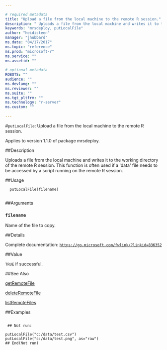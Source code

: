 ```yaml
--- 
 
# required metadata 
title: "Upload a file from the local machine to the remote R session." 
description: " Uploads a file from the local machine and writes it to the working directory of the remote R session. This function is often used if a 'data' file needs to be accessed by a script running on the remote R session. " 
keywords: "mrsdeploy, putLocalFile" 
author: "heidisteen" 
manager: "jhubbard" 
ms.date: "04/17/2017" 
ms.topic: "reference" 
ms.prod: "microsoft-r" 
ms.service: "" 
ms.assetid: "" 
 
# optional metadata 
ROBOTS: "" 
audience: "" 
ms.devlang: "" 
ms.reviewer: "" 
ms.suite: "" 
ms.tgt_pltfrm: "" 
ms.technology: "r-server" 
ms.custom: "" 
 
--- 
```

 
 
 
 
 #`putLocalFile`: Upload a file from the local machine to the remote R session.

 Applies to version 1.1.0 of package mrsdeploy.
 
 ##Description
 
Uploads a file from the local machine and writes it to the working directory of
the remote R session. This function is often used if a 'data' file needs to be accessed
by a script running on the remote R session.
 
 
 ##Usage

```   
  putLocalFile(filename)
 
```
 
 ##Arguments

   
  
 ### `filename`
 Name of the file to copy. 
  
 
 
 ##Details
 
Complete documentation: [`https://go.microsoft.com/fwlink/?linkid=836352`](https://go.microsoft.com/fwlink/?linkid=836352)

 
 
 ##Value
 
`TRUE` if successful.
 
 ##See Also
 
[getRemoteFile](../../r-reference/mrsdeploy/getremotefile.md)

[deleteRemoteFile](../../r-reference/mrsdeploy/deleteremotefile.md)

[listRemoteFiles](listRemoteFiles.md)
   
 ##Examples

 ```
   
  ## Not run:
 
putLocalFile("c:/data/test.csv")
putLocalFile("c:/data/test.png", as="raw")
 ## End(Not run) 
  
 
```
 
 
